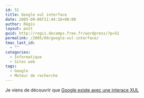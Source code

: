```yaml
---
id: 51
title: Google xul interface
date: 2005-09-06T21:44:16+00:00
author: Régis
layout: post
guid: http://regis.decamps.free.fr/wordpress/?p=51
permalink: /2005/09/google-xul-interface/
tmac_last_id:
  - ""
categories:
  - Informatique
  - Sites web
tags:
  - Google
  - Moteur de recherche
---
```

Je viens de découvrir que [Google existe avec une interace XUL](http://www.google.com/mozilla/google.xul)